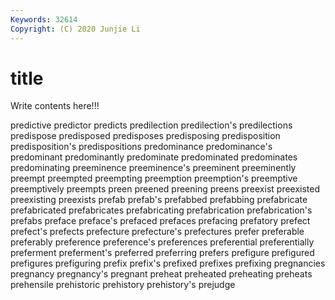 ```yaml
---
Keywords: 32614
Copyright: (C) 2020 Junjie Li
---
```


# title

Write contents here!!!

predictive 
predictor 
predicts 
predilection 
predilection's 
predilections 
predispose 
predisposed
predisposes 
predisposing 
predisposition 
predisposition's 
predispositions 
predominance 
predominance's 
predominant 
predominantly 
predominate
predominated 
predominates 
predominating 
preeminence 
preeminence's 
preeminent 
preeminently 
preempt 
preempted 
preempting
preemption 
preemption's 
preemptive 
preemptively 
preempts 
preen 
preened 
preening 
preens 
preexist
preexisted 
preexisting 
preexists 
prefab 
prefab's 
prefabbed 
prefabbing 
prefabricate 
prefabricated 
prefabricates
prefabricating 
prefabrication 
prefabrication's 
prefabs 
preface 
preface's 
prefaced 
prefaces 
prefacing 
prefatory
prefect 
prefect's 
prefects 
prefecture 
prefecture's 
prefectures 
prefer 
preferable 
preferably 
preference
preference's 
preferences 
preferential 
preferentially 
preferment 
preferment's 
preferred 
preferring 
prefers 
prefigure
prefigured 
prefigures 
prefiguring 
prefix 
prefix's 
prefixed 
prefixes 
prefixing 
pregnancies 
pregnancy
pregnancy's 
pregnant 
preheat 
preheated 
preheating 
preheats 
prehensile 
prehistoric 
prehistory 
prehistory's
prejudge 

